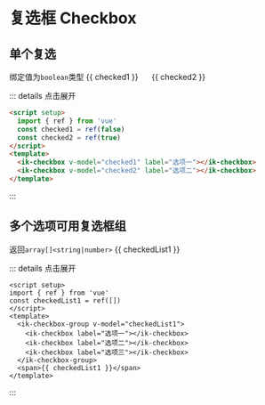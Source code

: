 # 复选框 Checkbox

## 单个复选

绑定值为`boolean`类型
<ik-checkbox v-model="checked1" label="选项一"></ik-checkbox>
<ik-checkbox v-model="checked2" label="选项二"></ik-checkbox>
<span>{{ checked1 }}</span>
<span style="margin-left:20px;">{{ checked2 }}</span>

::: details 点击展开

```html
<script setup>
  import { ref } from 'vue'
  const checked1 = ref(false)
  const checked2 = ref(true)
</script>
<template>
  <ik-checkbox v-model="checked1" label="选项一"></ik-checkbox>
  <ik-checkbox v-model="checked2" label="选项二"></ik-checkbox>
</template>
```

:::

## 多个选项可用复选框组

返回`array[]<string|number>`
<ik-checkbox-group v-model="checkedList1">
<ik-checkbox label="选项一"></ik-checkbox>
<ik-checkbox label="选项二"></ik-checkbox>
<ik-checkbox label="选项三"></ik-checkbox>
</ik-checkbox-group>
<span>{{ checkedList1 }}</span>

::: details 点击展开

```vue
<script setup>
import { ref } from 'vue'
const checkedList1 = ref([])
</script>
<template>
  <ik-checkbox-group v-model="checkedList1">
    <ik-checkbox label="选项一"></ik-checkbox>
    <ik-checkbox label="选项二"></ik-checkbox>
    <ik-checkbox label="选项三"></ik-checkbox>
  </ik-checkbox-group>
  <span>{{ checkedList1 }}</span>
</template>
```

:::

<script setup>
import { ref } from 'vue'
const checked1 = ref(false)
const checked2 = ref(true)
const checkedList1 = ref([])
</script>
